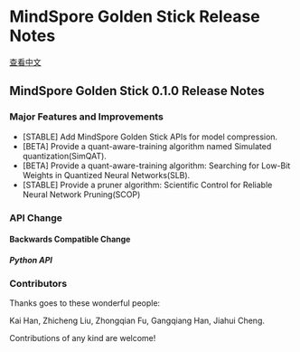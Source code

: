 # MindSpore Golden Stick Release Notes

[查看中文](./RELEASE_CN.md)

## MindSpore Golden Stick 0.1.0 Release Notes

### Major Features and Improvements

- [STABLE] Add MindSpore Golden Stick APIs for model compression.
- [BETA]   Provide a quant-aware-training algorithm named Simulated quantization(SimQAT).
- [BETA]   Provide a quant-aware-training algorithm: Searching for Low-Bit Weights in Quantized Neural Networks(SLB).
- [STABLE] Provide a pruner algorithm: Scientific Control for Reliable Neural Network Pruning(SCOP)

### API Change

#### Backwards Compatible Change

##### Python API

### Contributors

Thanks goes to these wonderful people:

Kai Han, Zhicheng Liu, Zhongqian Fu, Gangqiang Han, Jiahui Cheng.

Contributions of any kind are welcome!
